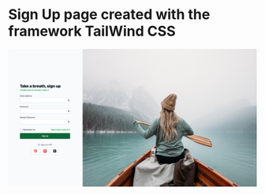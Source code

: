 # Sign Up page created with the framework TailWind CSS

![alt text](https://github.com/romainviollet/Sign-Up-Page-Tailwind/blob/main/ressources/print-screen-signup-page.png?raw=true)
